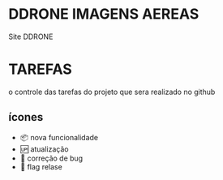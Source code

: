 # DDRONE IMAGENS AEREAS

Site DDRONE

# TAREFAS

o controle das tarefas do projeto que sera realizado no github

## ícones

- :package: nova funcionalidade
- :up: atualização
- 🐞 correção de bug
- 🏁 flag relase

